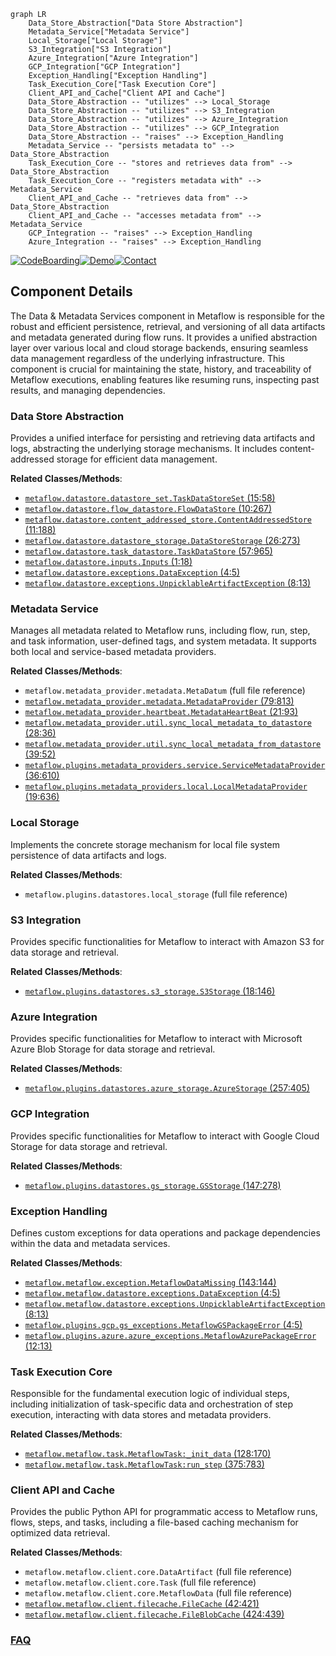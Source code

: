 ```mermaid
graph LR
    Data_Store_Abstraction["Data Store Abstraction"]
    Metadata_Service["Metadata Service"]
    Local_Storage["Local Storage"]
    S3_Integration["S3 Integration"]
    Azure_Integration["Azure Integration"]
    GCP_Integration["GCP Integration"]
    Exception_Handling["Exception Handling"]
    Task_Execution_Core["Task Execution Core"]
    Client_API_and_Cache["Client API and Cache"]
    Data_Store_Abstraction -- "utilizes" --> Local_Storage
    Data_Store_Abstraction -- "utilizes" --> S3_Integration
    Data_Store_Abstraction -- "utilizes" --> Azure_Integration
    Data_Store_Abstraction -- "utilizes" --> GCP_Integration
    Data_Store_Abstraction -- "raises" --> Exception_Handling
    Metadata_Service -- "persists metadata to" --> Data_Store_Abstraction
    Task_Execution_Core -- "stores and retrieves data from" --> Data_Store_Abstraction
    Task_Execution_Core -- "registers metadata with" --> Metadata_Service
    Client_API_and_Cache -- "retrieves data from" --> Data_Store_Abstraction
    Client_API_and_Cache -- "accesses metadata from" --> Metadata_Service
    GCP_Integration -- "raises" --> Exception_Handling
    Azure_Integration -- "raises" --> Exception_Handling
```
[![CodeBoarding](https://img.shields.io/badge/Generated%20by-CodeBoarding-9cf?style=flat-square)](https://github.com/CodeBoarding/CodeBoarding)[![Demo](https://img.shields.io/badge/Try%20our-Demo-blue?style=flat-square)](https://www.codeboarding.org/demo)[![Contact](https://img.shields.io/badge/Contact%20us%20-%20contact@codeboarding.org-lightgrey?style=flat-square)](mailto:contact@codeboarding.org)

## Component Details

The Data & Metadata Services component in Metaflow is responsible for the robust and efficient persistence, retrieval, and versioning of all data artifacts and metadata generated during flow runs. It provides a unified abstraction layer over various local and cloud storage backends, ensuring seamless data management regardless of the underlying infrastructure. This component is crucial for maintaining the state, history, and traceability of Metaflow executions, enabling features like resuming runs, inspecting past results, and managing dependencies.

### Data Store Abstraction
Provides a unified interface for persisting and retrieving data artifacts and logs, abstracting the underlying storage mechanisms. It includes content-addressed storage for efficient data management.


**Related Classes/Methods**:

- <a href="https://github.com/netflix/metaflow/blob/master/metaflow/datastore/datastore_set.py#L15-L58" target="_blank" rel="noopener noreferrer">`metaflow.datastore.datastore_set.TaskDataStoreSet` (15:58)</a>
- <a href="https://github.com/netflix/metaflow/blob/master/metaflow/datastore/flow_datastore.py#L10-L267" target="_blank" rel="noopener noreferrer">`metaflow.datastore.flow_datastore.FlowDataStore` (10:267)</a>
- <a href="https://github.com/netflix/metaflow/blob/master/metaflow/datastore/content_addressed_store.py#L11-L188" target="_blank" rel="noopener noreferrer">`metaflow.datastore.content_addressed_store.ContentAddressedStore` (11:188)</a>
- <a href="https://github.com/netflix/metaflow/blob/master/metaflow/datastore/datastore_storage.py#L26-L273" target="_blank" rel="noopener noreferrer">`metaflow.datastore.datastore_storage.DataStoreStorage` (26:273)</a>
- <a href="https://github.com/netflix/metaflow/blob/master/metaflow/datastore/task_datastore.py#L57-L965" target="_blank" rel="noopener noreferrer">`metaflow.datastore.task_datastore.TaskDataStore` (57:965)</a>
- <a href="https://github.com/netflix/metaflow/blob/master/metaflow/datastore/inputs.py#L1-L18" target="_blank" rel="noopener noreferrer">`metaflow.datastore.inputs.Inputs` (1:18)</a>
- <a href="https://github.com/netflix/metaflow/blob/master/metaflow/datastore/exceptions.py#L4-L5" target="_blank" rel="noopener noreferrer">`metaflow.datastore.exceptions.DataException` (4:5)</a>
- <a href="https://github.com/netflix/metaflow/blob/master/metaflow/datastore/exceptions.py#L8-L13" target="_blank" rel="noopener noreferrer">`metaflow.datastore.exceptions.UnpicklableArtifactException` (8:13)</a>


### Metadata Service
Manages all metadata related to Metaflow runs, including flow, run, step, and task information, user-defined tags, and system metadata. It supports both local and service-based metadata providers.


**Related Classes/Methods**:

- `metaflow.metadata_provider.metadata.MetaDatum` (full file reference)
- <a href="https://github.com/netflix/metaflow/blob/master/metaflow/metadata_provider/metadata.py#L79-L813" target="_blank" rel="noopener noreferrer">`metaflow.metadata_provider.metadata.MetadataProvider` (79:813)</a>
- <a href="https://github.com/netflix/metaflow/blob/master/metaflow/metadata_provider/heartbeat.py#L21-L93" target="_blank" rel="noopener noreferrer">`metaflow.metadata_provider.heartbeat.MetadataHeartBeat` (21:93)</a>
- <a href="https://github.com/netflix/metaflow/blob/master/metaflow/metadata_provider/util.py#L28-L36" target="_blank" rel="noopener noreferrer">`metaflow.metadata_provider.util.sync_local_metadata_to_datastore` (28:36)</a>
- <a href="https://github.com/netflix/metaflow/blob/master/metaflow/metadata_provider/util.py#L39-L52" target="_blank" rel="noopener noreferrer">`metaflow.metadata_provider.util.sync_local_metadata_from_datastore` (39:52)</a>
- <a href="https://github.com/netflix/metaflow/blob/master/metaflow/plugins/metadata_providers/service.py#L36-L610" target="_blank" rel="noopener noreferrer">`metaflow.plugins.metadata_providers.service.ServiceMetadataProvider` (36:610)</a>
- <a href="https://github.com/netflix/metaflow/blob/master/metaflow/plugins/metadata_providers/local.py#L19-L636" target="_blank" rel="noopener noreferrer">`metaflow.plugins.metadata_providers.local.LocalMetadataProvider` (19:636)</a>


### Local Storage
Implements the concrete storage mechanism for local file system persistence of data artifacts and logs.


**Related Classes/Methods**:

- `metaflow.plugins.datastores.local_storage` (full file reference)


### S3 Integration
Provides specific functionalities for Metaflow to interact with Amazon S3 for data storage and retrieval.


**Related Classes/Methods**:

- <a href="https://github.com/netflix/metaflow/blob/master/metaflow/plugins/datastores/s3_storage.py#L18-L146" target="_blank" rel="noopener noreferrer">`metaflow.plugins.datastores.s3_storage.S3Storage` (18:146)</a>


### Azure Integration
Provides specific functionalities for Metaflow to interact with Microsoft Azure Blob Storage for data storage and retrieval.


**Related Classes/Methods**:

- <a href="https://github.com/netflix/metaflow/blob/master/metaflow/plugins/datastores/azure_storage.py#L257-L405" target="_blank" rel="noopener noreferrer">`metaflow.plugins.datastores.azure_storage.AzureStorage` (257:405)</a>


### GCP Integration
Provides specific functionalities for Metaflow to interact with Google Cloud Storage for data storage and retrieval.


**Related Classes/Methods**:

- <a href="https://github.com/netflix/metaflow/blob/master/metaflow/plugins/datastores/gs_storage.py#L147-L278" target="_blank" rel="noopener noreferrer">`metaflow.plugins.datastores.gs_storage.GSStorage` (147:278)</a>


### Exception Handling
Defines custom exceptions for data operations and package dependencies within the data and metadata services.


**Related Classes/Methods**:

- <a href="https://github.com/netflix/metaflow/blob/master/metaflow/exception.py#L143-L144" target="_blank" rel="noopener noreferrer">`metaflow.metaflow.exception.MetaflowDataMissing` (143:144)</a>
- <a href="https://github.com/netflix/metaflow/blob/master/metaflow/datastore/exceptions.py#L4-L5" target="_blank" rel="noopener noreferrer">`metaflow.metaflow.datastore.exceptions.DataException` (4:5)</a>
- <a href="https://github.com/netflix/metaflow/blob/master/metaflow/datastore/exceptions.py#L8-L13" target="_blank" rel="noopener noreferrer">`metaflow.metaflow.datastore.exceptions.UnpicklableArtifactException` (8:13)</a>
- <a href="https://github.com/netflix/metaflow/blob/master/metaflow/plugins/gcp/gs_exceptions.py#L4-L5" target="_blank" rel="noopener noreferrer">`metaflow.plugins.gcp.gs_exceptions.MetaflowGSPackageError` (4:5)</a>
- <a href="https://github.com/netflix/metaflow/blob/master/metaflow/plugins/azure/azure_exceptions.py#L12-L13" target="_blank" rel="noopener noreferrer">`metaflow.plugins.azure.azure_exceptions.MetaflowAzurePackageError` (12:13)</a>


### Task Execution Core
Responsible for the fundamental execution logic of individual steps, including initialization of task-specific data and orchestration of step execution, interacting with data stores and metadata providers.


**Related Classes/Methods**:

- <a href="https://github.com/netflix/metaflow/blob/master/metaflow/task.py#L128-L170" target="_blank" rel="noopener noreferrer">`metaflow.metaflow.task.MetaflowTask:_init_data` (128:170)</a>
- <a href="https://github.com/netflix/metaflow/blob/master/metaflow/task.py#L375-L783" target="_blank" rel="noopener noreferrer">`metaflow.metaflow.task.MetaflowTask:run_step` (375:783)</a>


### Client API and Cache
Provides the public Python API for programmatic access to Metaflow runs, flows, steps, and tasks, including a file-based caching mechanism for optimized data retrieval.


**Related Classes/Methods**:

- `metaflow.metaflow.client.core.DataArtifact` (full file reference)
- `metaflow.metaflow.client.core.Task` (full file reference)
- `metaflow.metaflow.client.core.MetaflowData` (full file reference)
- <a href="https://github.com/netflix/metaflow/blob/master/metaflow/client/filecache.py#L42-L421" target="_blank" rel="noopener noreferrer">`metaflow.metaflow.client.filecache.FileCache` (42:421)</a>
- <a href="https://github.com/netflix/metaflow/blob/master/metaflow/client/filecache.py#L424-L439" target="_blank" rel="noopener noreferrer">`metaflow.metaflow.client.filecache.FileBlobCache` (424:439)</a>




### [FAQ](https://github.com/CodeBoarding/GeneratedOnBoardings/tree/main?tab=readme-ov-file#faq)